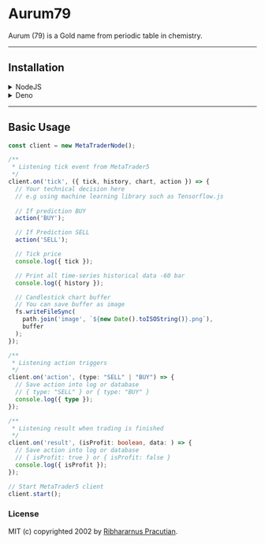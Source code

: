 # Aurum79
Aurum (79) is a Gold name from periodic table in chemistry.

---

## Installation

<details>
<summary>NodeJS</summary>

**NPM**  
> `npm install aurum79 --save`

**Yarn**  
> `yarn add aurum79`

**PNPM**
> `pnpm add aurum79`
</details>

<details>
<summary>Deno</summary>

</details>

---

## Basic Usage

```typescript
const client = new MetaTraderNode();

/**
 * Listening tick event from MetaTrader5
 */
client.on('tick', ({ tick, history, chart, action }) => {
  // Your technical decision here
  // e.g using machine learning library such as Tensorflow.js
  
  // If prediction BUY
  action('BUY');

  // If Prediction SELL
  action('SELL');

  // Tick price
  console.log({ tick });

  // Print all time-series historical data -60 bar
  console.log({ history });

  // Candlestick chart buffer
  // You can save buffer as image
  fs.writeFileSync(
    path.join('image', `${new Date().toISOString()}.png`),
    buffer
  );
});

/**
 * Listening action triggers
 */
client.on('action', (type: "SELL" | "BUY") => {
  // Save action into log or database
  // { type: "SELL" } or { type: "BUY" }
  console.log({ type });
});

/**
 * Listening result when trading is finished
 */
client.on('result', (isProfit: boolean, data: ) => {
  // Save action into log or database
  // { isProfit: true } or { isProfit: false }
  console.log({ isProfit });
});

// Start MetaTrader5 client
client.start();
```

### License
MIT (c) copyrighted 2002 by [Ribhararnus Pracutian](https://github.com/oknoorap).
